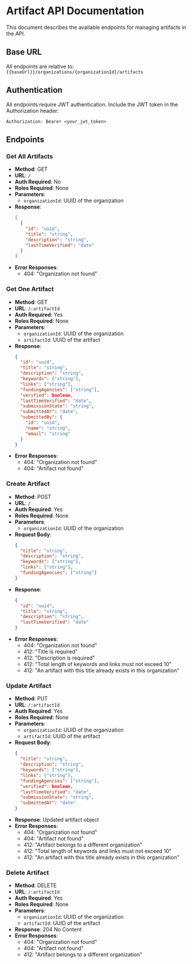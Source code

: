 # Artifact API Documentation

This document describes the available endpoints for managing artifacts in the API.

## Base URL

All endpoints are relative to: `{{baseUrl}}/organizations/{organizationId}/artifacts`

## Authentication

All endpoints require JWT authentication. Include the JWT token in the Authorization header:
```
Authorization: Bearer <your_jwt_token>
```

## Endpoints

### Get All Artifacts
- **Method**: GET
- **URL**: `/`
- **Auth Required**: No
- **Roles Required**: None
- **Parameters**:
  - `organizationId`: UUID of the organization
- **Response**: 
  ```json
  [
    {
      "id": "uuid",
      "title": "string",
      "description": "string",
      "lastTimeVerified": "date"
    }
  ]
  ```
- **Error Responses**:
  - 404: "Organization not found"

### Get One Artifact
- **Method**: GET
- **URL**: `/:artifactId`
- **Auth Required**: Yes
- **Roles Required**: None
- **Parameters**: 
  - `organizationId`: UUID of the organization
  - `artifactId`: UUID of the artifact
- **Response**: 
  ```json
  {
    "id": "uuid",
    "title": "string",
    "description": "string",
    "keywords": ["string"],
    "links": ["string"],
    "fundingAgencies": ["string"],
    "verified": boolean,
    "lastTimeVerified": "date",
    "submissionState": "string",
    "submittedAt": "date",
    "submittedBy": {
      "id": "uuid",
      "name": "string",
      "email": "string"
    }
  }
  ```
- **Error Responses**:
  - 404: "Organization not found"
  - 404: "Artifact not found"

### Create Artifact
- **Method**: POST
- **URL**: `/`
- **Auth Required**: Yes
- **Roles Required**: None
- **Parameters**:
  - `organizationId`: UUID of the organization
- **Request Body**:
  ```json
  {
    "title": "string",
    "description": "string",
    "keywords": ["string"],
    "links": ["string"],
    "fundingAgencies": ["string"]
  }
  ```
- **Response**: 
  ```json
  {
    "id": "uuid",
    "title": "string",
    "description": "string",
    "lastTimeVerified": "date"
  }
  ```
- **Error Responses**:
  - 404: "Organization not found"
  - 412: "Title is required"
  - 412: "Description is required"
  - 412: "Total length of keywords and links must not exceed 10"
  - 412: "An artifact with this title already exists in this organization"

### Update Artifact
- **Method**: PUT
- **URL**: `/:artifactId`
- **Auth Required**: Yes
- **Roles Required**: None
- **Parameters**: 
  - `organizationId`: UUID of the organization
  - `artifactId`: UUID of the artifact
- **Request Body**:
  ```json
  {
    "title": "string",
    "description": "string",
    "keywords": ["string"],
    "links": ["string"],
    "fundingAgencies": ["string"],
    "verified": boolean,
    "lastTimeVerified": "date",
    "submissionState": "string",
    "submittedAt": "date"
  }
  ```
- **Response**: Updated artifact object
- **Error Responses**:
  - 404: "Organization not found"
  - 404: "Artifact not found"
  - 412: "Artifact belongs to a different organization"
  - 412: "Total length of keywords and links must not exceed 10"
  - 412: "An artifact with this title already exists in this organization"

### Delete Artifact
- **Method**: DELETE
- **URL**: `/:artifactId`
- **Auth Required**: Yes
- **Roles Required**: None
- **Parameters**: 
  - `organizationId`: UUID of the organization
  - `artifactId`: UUID of the artifact
- **Response**: 204 No Content
- **Error Responses**:
  - 404: "Organization not found"
  - 404: "Artifact not found"
  - 412: "Artifact belongs to a different organization" 
